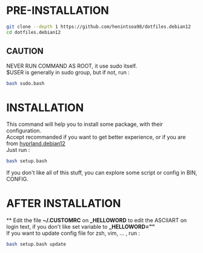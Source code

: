 # PRE-INSTALLATION
```bash
git clone --depth 1 https://github.com/henintsoa98/dotfiles.debian12
cd dotfiles.debian12
```
## CAUTION
NEVER RUN COMMAND AS ROOT, it use sudo itself. \
$USER is generally in sudo group, but if not, run :
```bash
bash sudo.bash
```
# INSTALLATION
This command will help you to install some package, with their configuration. \
Accept recommanded if you want to get better experience, or if you are from [hyprland.debian12](https://github.com/henintsoa98/hyprland.debian12) \
Just run :
```bash
bash setup.bash
```
If you don't like all of this stuff, you can explore some script or config in BIN, CONFIG.
# AFTER INSTALLATION
** Edit the file **~/.CUSTOMRC** on **_HELLOWORD** to edit the ASCIIART on login text, if you don't like set variable to **_HELLOWORD=""** \
If you want to update config file for zsh, vim, ... , run :
```bash
bash setup.bash update
```
